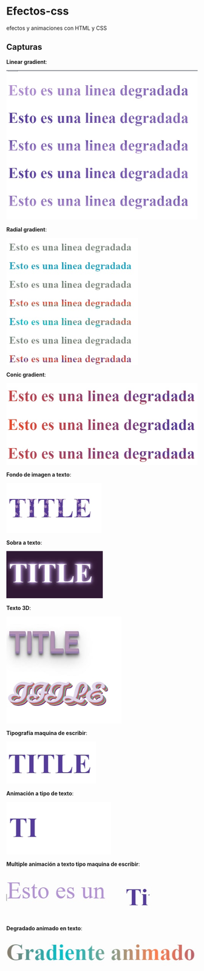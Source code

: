 # Efectos-css

 efectos y animaciones con HTML y CSS

## Capturas

**Linear gradient**:

![linear](./imagenes/photo_2022-06-20_16-29-43.jpg)

**Radial gradient**:

![linear](./imagenes/photo_2022-06-20_16-29-47.jpg)

**Conic gradient**:

![linear](./imagenes/photo_2022-06-20_16-29-49.jpg)

**Fondo de imagen a texto**:

![linear](./imagenes/photo_2022-06-20_16-29-54.jpg)

**Sobra a texto**:

![linear](./imagenes/photo_2022-06-20_16-29-59.jpg)

**Texto 3D**:

![linear](./imagenes/photo_2022-06-20_16-30-02.jpg)

**Tipografía maquina de escribir**:

![linear](./imagenes/photo_2022-06-20_16-30-06.jpg)

**Animación a tipo de texto**:

![linear](./imagenes/photo_2022-06-20_16-30-09.jpg)

**Multiple animación a texto tipo maquina de escribir**:

![linear](./imagenes/photo_2022-06-20_16-30-13.jpg)

**Degradado animado en texto**:

![linear](./imagenes/photo_2022-06-20_16-30-16.jpg)
